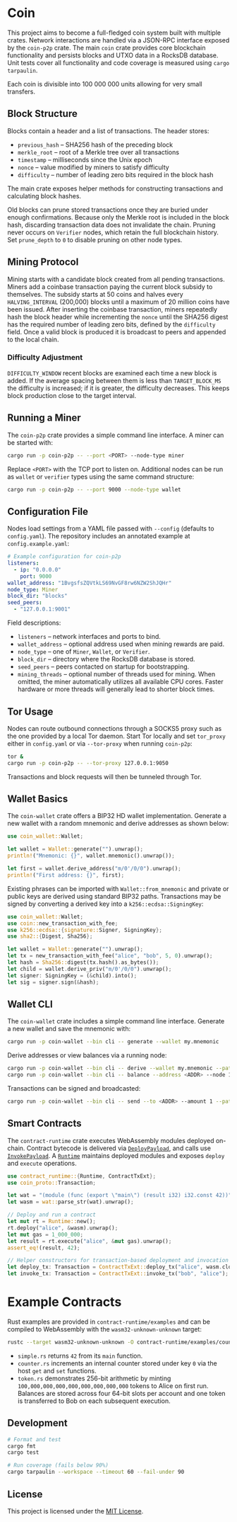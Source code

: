 # Coin

This project aims to become a full-fledged coin system built with multiple crates. Network interactions are handled via a JSON-RPC interface exposed by the `coin-p2p` crate. The main `coin` crate provides core blockchain functionality and persists blocks and UTXO data in a RocksDB database. Unit tests cover all functionality and code coverage is measured using `cargo tarpaulin`.

Each coin is divisible into 100&nbsp;000&nbsp;000 units allowing for very small transfers.

## Block Structure

Blocks contain a header and a list of transactions. The header stores:

- `previous_hash` – SHA256 hash of the preceding block
- `merkle_root` – root of a Merkle tree over all transactions
- `timestamp` – milliseconds since the Unix epoch
- `nonce` – value modified by miners to satisfy difficulty
- `difficulty` – number of leading zero bits required in the block hash

The main crate exposes helper methods for constructing transactions and
calculating block hashes.

Old blocks can prune stored transactions once they are buried under enough
confirmations. Because only the Merkle root is included in the block hash,
discarding transaction data does not invalidate the chain.
Pruning never occurs on `Verifier` nodes, which retain the full blockchain
history. Set `prune_depth` to `0` to disable pruning on other node types.

## Mining Protocol

Mining starts with a candidate block created from all pending transactions.
Miners add a coinbase transaction paying the current block subsidy to
themselves. The subsidy starts at 50 coins and halves every `HALVING_INTERVAL`
(200,000) blocks until a maximum of 20 million coins have been issued.
After inserting the coinbase transaction, miners repeatedly hash the block
header while incrementing the `nonce` until the SHA256 digest has the required
number of leading zero bits, defined by the `difficulty` field. Once a valid
block is produced it is broadcast to peers and appended to the local chain.

### Difficulty Adjustment

`DIFFICULTY_WINDOW` recent blocks are examined each time a new block is added.
If the average spacing between them is less than `TARGET_BLOCK_MS` the
difficulty is increased; if it is greater, the difficulty decreases. This keeps
block production close to the target interval.

## Running a Miner

The `coin-p2p` crate provides a simple command line interface. A miner can be
started with:

```bash
cargo run -p coin-p2p -- --port <PORT> --node-type miner
```
Replace `<PORT>` with the TCP port to listen on. Additional nodes can be run as
`wallet` or `verifier` types using the same command structure:

```bash
cargo run -p coin-p2p -- --port 9000 --node-type wallet
```

## Configuration File

Nodes load settings from a YAML file passed with `--config` (defaults to
`config.yaml`). The repository includes an annotated example at
`config.example.yaml`:

```yaml
# Example configuration for coin-p2p
listeners:
  - ip: "0.0.0.0"
    port: 9000
wallet_address: "1BvgsfsZQVtkLS69NvGF8rw6NZW2ShJQHr"
node_type: Miner
block_dir: "blocks"
seed_peers:
  - "127.0.0.1:9001"
```

Field descriptions:

- `listeners` – network interfaces and ports to bind.
- `wallet_address` – optional address used when mining rewards are paid.
- `node_type` – one of `Miner`, `Wallet`, or `Verifier`.
- `block_dir` – directory where the RocksDB database is stored.
- `seed_peers` – peers contacted on startup for bootstrapping.
- `mining_threads` – optional number of threads used for mining. When omitted,
  the miner automatically utilizes all available CPU cores. Faster hardware or
  more threads will generally lead to shorter block times.

## Tor Usage

Nodes can route outbound connections through a SOCKS5 proxy such as the one
provided by a local Tor daemon. Start Tor locally and set `tor_proxy` either in
`config.yaml` or via `--tor-proxy` when running `coin-p2p`:

```bash
tor &
cargo run -p coin-p2p -- --tor-proxy 127.0.0.1:9050
```

Transactions and block requests will then be tunneled through Tor.

## Wallet Basics

The `coin-wallet` crate offers a BIP32 HD wallet implementation.
Generate a new wallet with a random mnemonic and derive addresses as shown
below:

```rust
use coin_wallet::Wallet;

let wallet = Wallet::generate("").unwrap();
println!("Mnemonic: {}", wallet.mnemonic().unwrap());

let first = wallet.derive_address("m/0'/0/0").unwrap();
println!("First address: {}", first);
```

Existing phrases can be imported with `Wallet::from_mnemonic` and private or
public keys are derived using standard BIP32 paths. Transactions may be signed
by converting a derived key into a `k256::ecdsa::SigningKey`:

```rust
use coin_wallet::Wallet;
use coin::new_transaction_with_fee;
use k256::ecdsa::{signature::Signer, SigningKey};
use sha2::{Digest, Sha256};

let wallet = Wallet::generate("").unwrap();
let tx = new_transaction_with_fee("alice", "bob", 5, 0).unwrap();
let hash = Sha256::digest(tx.hash().as_bytes());
let child = wallet.derive_priv("m/0'/0/0").unwrap();
let signer: SigningKey = (&child).into();
let sig = signer.sign(&hash);
```

## Wallet CLI

The `coin-wallet` crate includes a simple command line interface. Generate a new wallet and save the mnemonic with:

```bash
cargo run -p coin-wallet --bin cli -- generate --wallet my.mnemonic
```

Derive addresses or view balances via a running node:

```bash
cargo run -p coin-wallet --bin cli -- derive --wallet my.mnemonic --path "m/0'/0/0"
cargo run -p coin-wallet --bin cli -- balance --address <ADDR> --node 127.0.0.1:9000
```

Transactions can be signed and broadcasted:

```bash
cargo run -p coin-wallet --bin cli -- send --to <ADDR> --amount 1 --path "m/0'/0/0" --node 127.0.0.1:9000
```

## Smart Contracts

The `contract-runtime` crate executes WebAssembly modules deployed on-chain.
Contract bytecode is delivered via [`DeployPayload`](contract-runtime/src/lib.rs),
and calls use [`InvokePayload`](contract-runtime/src/lib.rs). A [`Runtime`](contract-runtime/src/lib.rs)
maintains deployed modules and exposes `deploy` and `execute` operations.

```rust
use contract_runtime::{Runtime, ContractTxExt};
use coin_proto::Transaction;

let wat = "(module (func (export \"main\") (result i32) i32.const 42))";
let wasm = wat::parse_str(wat).unwrap();

// Deploy and run a contract
let mut rt = Runtime::new();
rt.deploy("alice", &wasm).unwrap();
let mut gas = 1_000_000;
let result = rt.execute("alice", &mut gas).unwrap();
assert_eq!(result, 42);

// Helper constructors for transaction-based deployment and invocation
let deploy_tx: Transaction = ContractTxExt::deploy_tx("alice", wasm.clone());
let invoke_tx: Transaction = ContractTxExt::invoke_tx("bob", "alice");
```
# Example Contracts
Rust examples are provided in `contract-runtime/examples` and can be compiled
to WebAssembly with the `wasm32-unknown-unknown` target:

```bash
rustc --target wasm32-unknown-unknown -O contract-runtime/examples/counter.rs -o counter.wasm
```

- `simple.rs` returns `42` from its `main` function.
- `counter.rs` increments an internal counter stored under key `0` via the host
  `get` and `set` functions.
- `token.rs` demonstrates 256-bit arithmetic by minting
  `100,000,000,000,000,000,000,000,000` tokens to Alice on first run. Balances
  are stored across four 64-bit slots per account and one token is transferred
  to Bob on each subsequent execution.

## Development

```bash
# Format and test
cargo fmt
cargo test

# Run coverage (fails below 90%)
cargo tarpaulin --workspace --timeout 60 --fail-under 90
```

## License

This project is licensed under the [MIT License](LICENSE).

